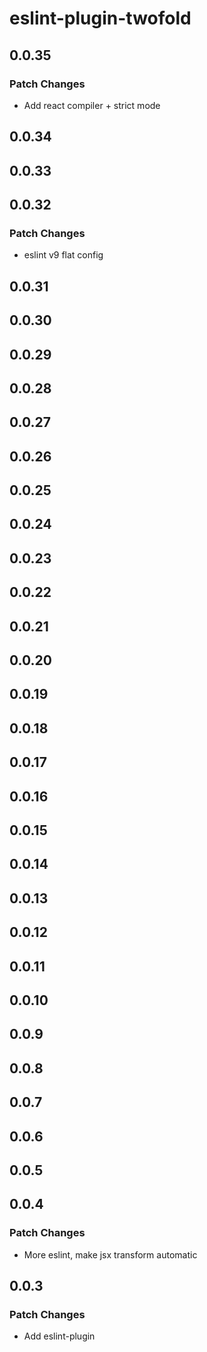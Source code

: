 # eslint-plugin-twofold

## 0.0.35

### Patch Changes

- Add react compiler + strict mode

## 0.0.34

## 0.0.33

## 0.0.32

### Patch Changes

- eslint v9 flat config

## 0.0.31

## 0.0.30

## 0.0.29

## 0.0.28

## 0.0.27

## 0.0.26

## 0.0.25

## 0.0.24

## 0.0.23

## 0.0.22

## 0.0.21

## 0.0.20

## 0.0.19

## 0.0.18

## 0.0.17

## 0.0.16

## 0.0.15

## 0.0.14

## 0.0.13

## 0.0.12

## 0.0.11

## 0.0.10

## 0.0.9

## 0.0.8

## 0.0.7

## 0.0.6

## 0.0.5

## 0.0.4

### Patch Changes

- More eslint, make jsx transform automatic

## 0.0.3

### Patch Changes

- Add eslint-plugin
